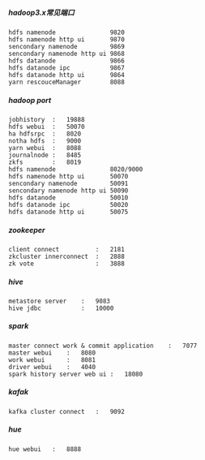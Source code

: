 ##### hadoop3.x常见端口

```
hdfs namenode				9820
hdfs namenode http ui		9870
sencondary namenode			9869
sencondary namenode http ui	9868
hdfs datanode				9866
hdfs datanode ipc			9867
hdfs datanode http ui		9864
yarn rescouceManager		8088
```

##### hadoop port

```
jobhistory	:	19888
hdfs webui	:	50070
ha hdfsrpc	:	8020
notha hdfs	:	9000
yarn webui	:	8088
journalnode :	8485
zkfs		:	8019
hdfs namenode				8020/9000
hdfs namenode http ui		50070
sencondary namenode			50091
sencondary namenode http ui	50090
hdfs datanode				50010
hdfs datanode ipc			50020
hdfs datanode http ui		50075
```

##### zookeeper

```
client connect			:	2181
zkcluster innerconnect	:	2888
zk vote					:	3888
```

##### hive 

```
metastore server	:	9083
hive jdbc			:	10000
```

##### spark

```
master connect work & commit application	:	7077
master webui	:	8080
work webui		:	8081
driver webui	:	4040
spark history server web ui	:	18080
```

##### kafak

```
kafka cluster connect	:	9092
```

##### hue

```
hue webui	:	8888
```

